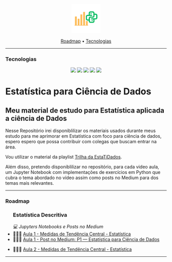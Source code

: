 <p align="center">
  <img height="90px" src="./materiais_uteis/logo_estatistica_data_science.png">
</p>

<p align="center">
    <a href="#roadmap">Roadmap</a>
  • <a href="#techs">Tecnologias</a> 
</p>


---


<h3  id="techs">Tecnologias</h3>

<p align=center> <img src="https://img.shields.io/badge/python-3670A0?style=for-the-badge&logo=python&logoColor=ffdd54"> <img src="https://img.shields.io/badge/pandas-%23150458.svg?style=for-the-badge&logo=pandas&logoColor=white""> <img src="https://img.shields.io/badge/numpy-%23013243.svg?style=for-the-badge&logo=numpy&logoColor=white"> <img src="https://img.shields.io/badge/Matplotlib-%23ffffff.svg?style=for-the-badge&logo=Matplotlib&logoColor=black"> <img src="https://img.shields.io/badge/jupyter-%23FA0F00.svg?style=for-the-badge&logo=jupyter&logoColor=white">
  </ul>
  <br>
</p>

# Estatística para Ciência de Dados

## Meu material de estudo para Estatística aplicada a ciência de Dados

Nesse Repositório irei disponiblilizar os materiais usados durante meus estudo para me aprimorar em Estatística com foco para ciência de dados, espero espero que possa contribuir com colegas que buscam entrar na área.

Vou utilizar o material da playlist [Trilha da EstaTiDados](https://www.youtube.com/playlist?list=PLjdDBZW3EmXe6hO2Rt5Q9I5wzRZ7j7K8P).

Além disso, pretendo disponiblilizar no repositório, para cada video aula, um Jupyter Notebook com implementações de exercícios em Python que cubra o tema abordado no vídeo assim como posts no Medium para dos temas mais relevantes.


---

<h3>Roadmap</h3>


<p id="roadmap"> 
  <ul>
    <h3>Estatística Descritiva</h3>
    <p> </p>
    <em>💻 Jupyters Notebooks e Posts no Medium</em>
    <br>
    <li>👨🏾‍💻 <a href="./jup_notebooks/aula1_medidas_de_tendencia_central_estatistica.ipynb">Aula 1 - Medidas de Tendência Central - Estatística</a></li>
    <li>👨🏾‍💻 <a href="https://oseiasfarias.medium.com/p1-estat%C3%ADstica-para-ci%C3%AAncia-de-dados-a1949514b4ee">Aula 1 - Post no Medium: P1 — Estatística para Ciência de Dados</a></li>
  </ul>
    <ul>
    <li>👨🏾‍💻 <a href="./jup_notebooks/aula2_medidas_de_tendencia_central_estatistica.ipynb">Aula 2 - Medidas de Tendência Central - Estatística</a></li>
  </ul>
</p>

---
